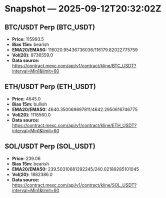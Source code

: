 # Snapshot — 2025-09-12T20:32:02Z

## BTC/USDT Perp (BTC_USDT)
- **Price:** 115993.5
- **Bias 15m:** bearish
- **EMA20/EMA50:** 116020.95436736036/116179.82022775759
- **Vol(20):** 8736559.0
- **Data source:** https://contract.mexc.com/api/v1/contract/kline/BTC_USDT?interval=Min1&limit=60

## ETH/USDT Perp (ETH_USDT)
- **Price:** 4645.0
- **Bias 15m:** bullish
- **EMA20/EMA50:** 4640.350069697811/4642.2950616746775
- **Vol(20):** 1118560.0
- **Data source:** https://contract.mexc.com/api/v1/contract/kline/ETH_USDT?interval=Min1&limit=60

## SOL/USDT Perp (SOL_USDT)
- **Price:** 239.06
- **Bias 15m:** bearish
- **EMA20/EMA50:** 239.50310681292245/240.02189285101045
- **Vol(20):** 1882386.0
- **Data source:** https://contract.mexc.com/api/v1/contract/kline/SOL_USDT?interval=Min1&limit=60
